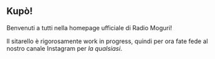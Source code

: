 ## Kupò!

Benvenuti a tutti nella homepage ufficiale di Radio Moguri!

Il sitarello è rigorosamente work in progress, quindi per ora fate fede al nostro canale Instagram per _la qualsiasi_.

